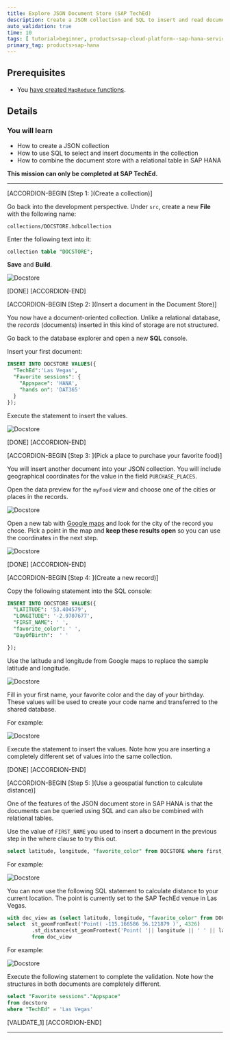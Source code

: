 ```yaml
---
title: Explore JSON Document Store (SAP TechEd)
description: Create a JSON collection and SQL to insert and read documents.
auto_validation: true
time: 10
tags: [ tutorial>beginner, products>sap-cloud-platform--sap-hana-service, products>sap-web-ide]
primary_tag: products>sap-hana
---
```


## Prerequisites
 - You [have created `MapReduce` functions](hana-advanced-analytics-teched-3).

## Details
### You will learn
  - How to create a JSON collection
  - How to use SQL to select and insert documents in the collection
  - How to combine the document store with a relational table in SAP HANA

**This mission can only be completed at SAP TechEd.**

---

[ACCORDION-BEGIN [Step 1: ](Create a collection)]

Go back into the development perspective. Under `src`, create a new **File** with the following name:

```Text
collections/DOCSTORE.hdbcollection
```
Enter the following text into it:

```SQL
collection table "DOCSTORE";
```

**Save** and **Build**.

![Docstore](1.png)

[DONE]
[ACCORDION-END]

[ACCORDION-BEGIN [Step 2: ](Insert a document in the Document Store)]

You now have a document-oriented collection. Unlike a relational database, the _records_ (documents) inserted in this kind of storage are not structured.

Go back to the database explorer and open a new **SQL** console.

Insert your first document:

```SQL
INSERT INTO DOCSTORE VALUES({
  "TechEd":'Las Vegas',
  "Favorite sessions": {
    "Appspace": 'HANA',
    "hands on": 'DAT365'
  }
});
```

Execute the statement to insert the values.

![Docstore](9.png)

[DONE]
[ACCORDION-END]


[ACCORDION-BEGIN [Step 3: ](Pick a place to purchase your favorite food)]

You will insert another document into your JSON collection. You will include geographical coordinates for the value in the field `PURCHASE_PLACES`.

Open the data preview for the `myFood` view and choose one of the cities or places in the records.

![Docstore](3.png)

Open a new tab with [Google maps](https://www.google.com/maps) and look for the city of the record you chose. Pick a point in the map and **keep these results open** so you can use the coordinates in the next step.

![Docstore](4.png)

[DONE]
[ACCORDION-END]

[ACCORDION-BEGIN [Step 4: ](Create a new record)]

Copy the following statement into the SQL console:

```SQL
INSERT INTO DOCSTORE VALUES({
  "LATITUDE": '53.404579',
  "LONGITUDE": '-2.9707677',
  "FIRST_NAME": ' ',
  "favorite_color": ' ',
  "DayOfBirth":  ' '

});
```

Use the latitude and longitude from Google maps to replace the sample latitude and longitude.

![Docstore](5.png)

Fill in your first name, your favorite color and the day of your birthday. These values will be used to create your code name and transferred to the shared database.

For example:

![Docstore](6.png)

Execute the statement to insert the values. Note how you are inserting a completely different set of values into the same collection.

[DONE]
[ACCORDION-END]

[ACCORDION-BEGIN [Step 5: ](Use a geospatial function to calculate distance)]

One of the features of the JSON document store in SAP HANA is that the documents can be queried using SQL and can also be combined with relational tables.

Use the  value of `FIRST_NAME` you used to insert a document in the previous step in the where clause to try this out.

```SQL
select latitude, longitude, "favorite_color" from DOCSTORE where first_name = '<<ENTER YOUR FIRST_NAME HERE>>'
```

For example:

![Docstore](7.png)

You can now use the following SQL statement to calculate distance to your current location. The point is currently set to the SAP TechEd venue in Las Vegas.

```SQL
with doc_view as (select latitude, longitude, "favorite_color" from DOCSTORE where first_name = '<<ENTER YOUR FIRST_NAME HERE>>')
select	st_geomFromText('Point( -115.166586 36.121879 )', 4326)
        .st_distance(st_geomFromtext('Point( '|| longitude || ' ' || latitude || ' )', 4326), 'meter') / 1000 as DISTANCE_KM
		from doc_view

```

For example:

![Docstore](8.png)

Execute the following statement to complete the validation. Note how the structures in both documents are completely different.

```SQL
select "Favorite sessions"."Appspace"
from docstore
where "TechEd" = 'Las Vegas'
```

[VALIDATE_1]
[ACCORDION-END]

---
